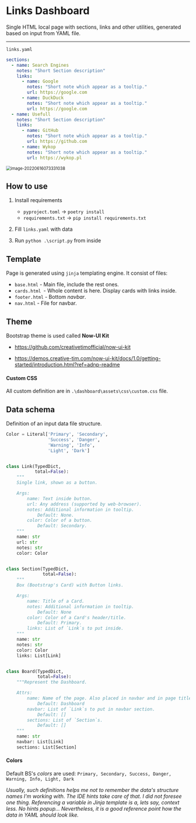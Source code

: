 # Links Dashboard

Single HTML local page with sections, links and other utilities, generated based on input from YAML file. 

----



`links.yaml`

```yaml
sections:
  - name: Search Engines
    notes: "Short Section description"
    links:
      - name: Google
        notes: "Short note which appear as a tooltip."
        url: https://google.com
      - name: DuckDuck
        notes: "Short note which appear as a tooltip."
        url: https://google.com
  - name: Usefull
    notes: "Short Section description"
    links:
      - name: GitHub
        notes: "Short note which appear as a tooltip."
        url: https://github.com
      - name: Wykop
        notes: "Short note which appear as a tooltip."
        url: https://wykop.pl
```



<img src="C:\Users\Kadu\AppData\Roaming\Typora\typora-user-images\image-20220616073331038.png" alt="image-20220616073331038" style="zoom:80%;" />



## How to use

1.   Install requirements 

     -   `pyproject.toml` -> `poetry install` 
     -   `requirements.txt` -> `pip install requirements.txt`

2.   Fill `links.yaml` with data

3.   Run `python .\script.py` from inside 

     

     

## Template

Page is generated using `jinja` templating engine. It consist of files:

-   `base.html` - Main file, include the rest ones.
-   `cards.html `- Whole content is here. Display cards with links inside.
-   `footer.html` - Bottom *navbar*.
-   `nav.html` - File for navbar.

## Theme

Bootstrap theme is used called **Now-UI Kit**

-   https://github.com/creativetimofficial/now-ui-kit

-   https://demos.creative-tim.com/now-ui-kit/docs/1.0/getting-started/introduction.html?ref=adnp-readme

#### Custom CSS

All custom definition are in `.\dashboard\assets\css\custom.css` file.

## Data schema

Definition of an input data file structure.


```python
Color = Literal['Primary', 'Secondary',
                'Success', 'Danger',
                'Warning', 'Info',
                'Light', 'Dark']


class Link(TypedDict,
           total=False):
    """
    Single link, shown as a button.

    Args:
        name: Text inside button.
        url: Any address (supported by web-browser).
        notes: Additional information in tooltip.
            Default: None.
        color: Color of a button.
            Default: Secondary.
    """
    name: str
    url: str
    notes: str
    color: Color


class Section(TypedDict,
              total=False):
    """
    Box (Bootstrap's Card) with Button links.

    Args:
        name: Title of a Card.
        notes: Additional information in tooltip.
            Default: None
        color: Color of a Card's header/title.
            Default: Primary.
        links: List of `Link`s to put inside.
    """
    name: str
    notes: str
    color: Color
    links: List[Link]


class Board(TypedDict,
            total=False):
    """Represent the Dashboard.

    Attrs:
        name: Name of the page. Also placed in navbar and in page title.
            Default: Dashboard
        navbar: List of `Link`s to put in navbar section.
            Default: []
        sections: List of `Section`s.
            Default: []
    """
    name: str
    navbar: List[Link]
    sections: List[Section]
```

#### Colors

Default BS's *colors* are used: `Primary, Secondary, Success, Danger, Warning, Info, Light, Dark`



_Usually, such definitions helps me not to remember the data's structure names I'm working with. 
The IDE hints take care of that. I did not foresee one thing. 
Referencing a variable in Jinja template is a, lets say, context less. No hints popup...
Nevertheless, it is a good reference point how the data in YAML should look like._

